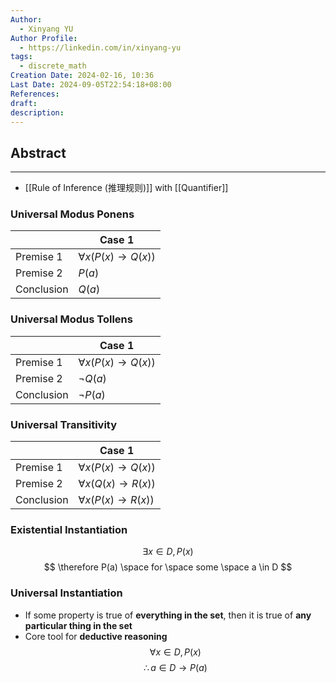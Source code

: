```yaml
---
Author:
  - Xinyang YU
Author Profile:
  - https://linkedin.com/in/xinyang-yu
tags:
  - discrete_math
Creation Date: 2024-02-16, 10:36
Last Date: 2024-09-05T22:54:18+08:00
References: 
draft: 
description: 
---
```

## Abstract
---
- [[Rule of Inference (推理规则)]] with [[Quantifier]]

### Universal Modus Ponens

|            | Case 1                             |
| ---------- | ---------------------------------- |
| Premise 1  | $\forall x(P(x) \rightarrow Q(x))$ |
| Premise 2  | $P(a)$                             |
| Conclusion | $Q(a)$                             |

### Universal Modus Tollens

|            | Case 1                             |
| ---------- | ---------------------------------- |
| Premise 1  | $\forall x(P(x) \rightarrow Q(x))$ |
| Premise 2  | $\lnot Q(a)$                       |
| Conclusion | $\lnot P(a)$                       |


### Universal Transitivity

|            | Case 1                             |
| ---------- | ---------------------------------- |
| Premise 1  | $\forall x(P(x) \rightarrow Q(x))$ |
| Premise 2  | $\forall x(Q(x) \rightarrow R(x))$ |
| Conclusion | $\forall x(P(x) \rightarrow R(x))$ |


### Existential Instantiation
$$
\exists x \in D, P(x)
$$
$$
\therefore P(a) \space for \space some \space a \in D
$$

### Universal Instantiation
- If some property is true of **everything in the set**, then it is true of **any particular thing in the set**
- Core tool for **deductive reasoning**
$$
\forall x \in D, P(x)
$$
$$
\therefore a \in D \rightarrow P(a) 
$$
